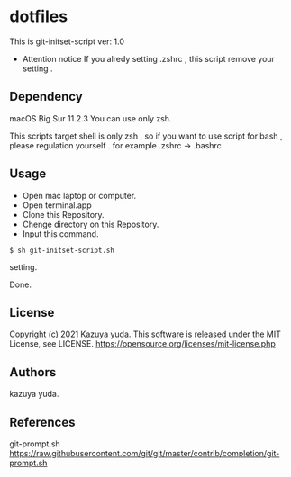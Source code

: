 # dotfiles
This is git-initset-script ver: 1.0

- Attention notice
If you alredy setting .zshrc , this script remove your setting .

## Dependency
macOS Big Sur 11.2.3
You can use only zsh.

This scripts target shell is only zsh , so if you want to use script for bash , please regulation yourself .
for example .zshrc → .bashrc

## Usage
+ Open mac laptop or computer.
+ Open terminal.app
+ Clone this Repository.
+ Chenge directory on this Repository.
+ Input this command.
```
$ sh git-initset-script.sh
```
setting.  

Done.  

## License
Copyright (c) 2021 Kazuya yuda.
This software is released under the MIT License, see LICENSE.
https://opensource.org/licenses/mit-license.php

## Authors
kazuya yuda.

## References
git-prompt.sh  https://raw.githubusercontent.com/git/git/master/contrib/completion/git-prompt.sh

